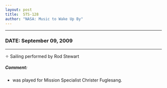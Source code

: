 ```yaml
---
layout: post
title:  STS-128
author: "NASA: Music to Wake Up By"
---
```


----
### DATE: September 09, 2009
----
✧ Sailing performed by Rod Stewart

##### Comment:
* was played for Mission Specialist Christer Fuglesang.
